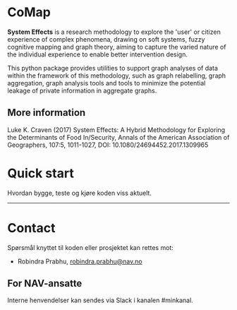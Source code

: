 CoMap
================

**System Effects** is a research methodology to explore the 'user' or citizen 
experience of complex phenomena, drawing on soft systems, fuzzy
cognitive mapping and graph theory, aiming to capture the varied nature 
of the individual experience to enable better intervention design.

This python package provides utilities to support graph analyses of data 
within the framework of this methodology, such as graph relabelling, 
graph aggregation, graph analysis tools and tools to minimize the potential leakage 
of private information in aggregate graphs.

## More information

Luke K. Craven (2017) System Effects: A Hybrid Methodology for Exploring the Determinants of Food In/Security, Annals of the American Association of Geographers, 107:5, 1011-1027, DOI: 10.1080/24694452.2017.1309965

# Quick start

Hvordan bygge, teste og kjøre koden viss aktuelt.

---

# Contact

Spørsmål knyttet til koden eller prosjektet kan rettes mot:

* Robindra Prabhu, robindra.prabhu@nav.no


## For NAV-ansatte

Interne henvendelser kan sendes via Slack i kanalen #minkanal.